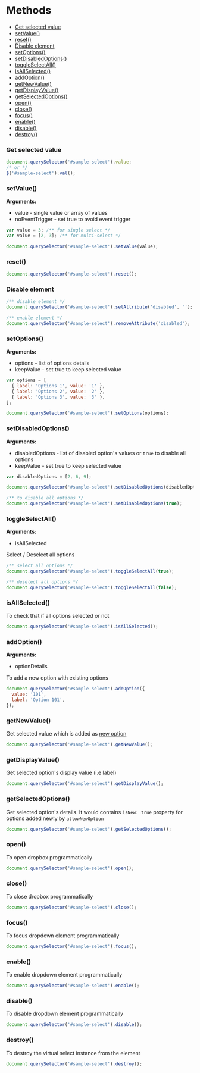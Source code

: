 # Methods

- [Get selected value](#get-selected-value)
- [setValue()](#setvalue)
- [reset()](#reset)
- [Disable element](#disable-element)
- [setOptions()](#setoptions)
- [setDisabledOptions()](#setdisabledoptions)
- [toggleSelectAll()](#toggleselectall)
- [isAllSelected()](#isallselected)
- [addOption()](#addoption)
- [getNewValue()](#getnewvalue)
- [getDisplayValue()](#getdisplayvalue)
- [getSelectedOptions()](#getselectedoptions)
- [open()](#open)
- [close()](#close)
- [focus()](#focus)
- [enable()](#enable)
- [disable()](#disable)
- [destroy()](#destroy)

### Get selected value

```js
document.querySelector('#sample-select').value;
/* or */
$('#sample-select').val();
```

### setValue()

**Arguments:**

- value - single value or array of values
- noEventTrigger - set true to avoid event trigger

```js
var value = 3; /** for single select */
var value = [2, 3]; /** for multi-select */

document.querySelector('#sample-select').setValue(value);
```

### reset()

```js
document.querySelector('#sample-select').reset();
```

### Disable element

```js
/** disable element */
document.querySelector('#sample-select').setAttribute('disabled', '');

/** enable element */
document.querySelector('#sample-select').removeAttribute('disabled');
```

### setOptions()

**Arguments:**

- options - list of options details
- keepValue - set true to keep selected value

```js
var options = [
  { label: 'Options 1', value: '1' },
  { label: 'Options 2', value: '2' },
  { label: 'Options 3', value: '3' },
];

document.querySelector('#sample-select').setOptions(options);
```

### setDisabledOptions()

**Arguments:**

- disabledOptions - list of disabled option's values or `true` to disable all options
- keepValue - set true to keep selected value

```js
var disabledOptions = [2, 6, 9];

document.querySelector('#sample-select').setDisabledOptions(disabledOptions);

/** to disable all options */
document.querySelector('#sample-select').setDisabledOptions(true);
```

### toggleSelectAll()

**Arguments:**

- isAllSelected

Select / Deselect all options

```js
/** select all options */
document.querySelector('#sample-select').toggleSelectAll(true);

/** deselect all options */
document.querySelector('#sample-select').toggleSelectAll(false);
```

### isAllSelected()

To check that if all options selected or not

```js
document.querySelector('#sample-select').isAllSelected();
```

### addOption()

**Arguments:**

- optionDetails

To add a new option with existing options

```js
document.querySelector('#sample-select').addOption({
  value: '101',
  label: 'Option 101',
});
```

### getNewValue()

Get selected value which is added as [new option](https://sa-si-dev.github.io/virtual-select/#/examples?id=allow-to-add-new-option)

```js
document.querySelector('#sample-select').getNewValue();
```

### getDisplayValue()

Get selected option's display value (i.e label)

```js
document.querySelector('#sample-select').getDisplayValue();
```

### getSelectedOptions()

Get selected option's details.
It would contains `isNew: true` property for options added newly by `allowNewOption`

```js
document.querySelector('#sample-select').getSelectedOptions();
```

### open()

To open dropbox programmatically

```js
document.querySelector('#sample-select').open();
```

### close()

To close dropbox programmatically

```js
document.querySelector('#sample-select').close();
```

### focus()

To focus dropdown element programmatically

```js
document.querySelector('#sample-select').focus();
```

### enable()

To enable dropdown element programmatically

```js
document.querySelector('#sample-select').enable();
```

### disable()

To disable dropdown element programmatically

```js
document.querySelector('#sample-select').disable();
```

### destroy()

To destroy the virtual select instance from the element

```js
document.querySelector('#sample-select').destroy();
```
